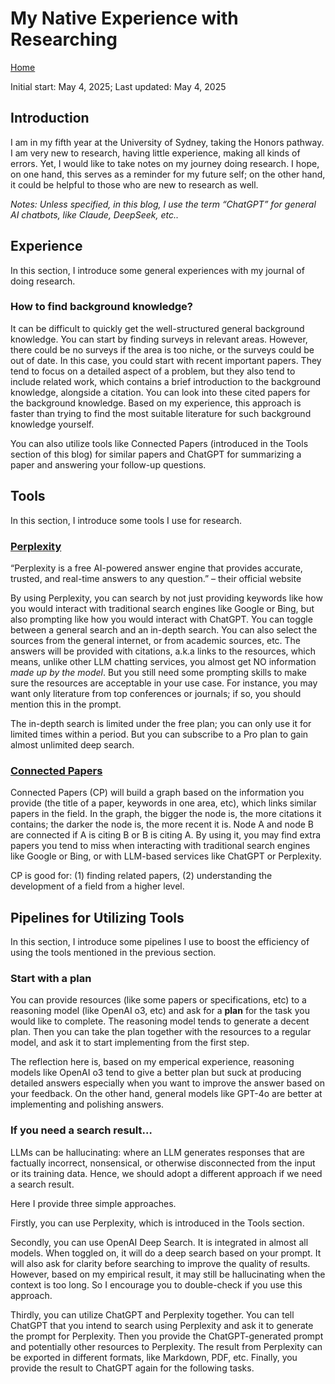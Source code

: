 # My Native Experience with Researching

[Home](../../index.html)

Initial start: May 4, 2025; Last updated: May 4, 2025

## Introduction

I am in my fifth year at the University of Sydney, taking the Honors pathway. I am very new to research, having little experience, making all kinds of errors. Yet, I would like to take notes on my journey doing research. I hope, on one hand, this serves as a reminder for my future self; on the other hand, it could be helpful to those who are new to research as well.

_Notes: Unless specified, in this blog, I use the term “ChatGPT” for general AI chatbots, like Claude, DeepSeek, etc.._

## Experience

In this section, I introduce some general experiences with my journal of doing research.

### How to find background knowledge?

It can be difficult to quickly get the well-structured general background knowledge. You can start by finding surveys in relevant areas. However, there could be no surveys if the area is too niche, or the surveys could be out of date. In this case, you could start with recent important papers. They tend to focus on a detailed aspect of a problem, but they also tend to include related work, which contains a brief introduction to the background knowledge, alongside a citation. You can look into these cited papers for the background knowledge. Based on my experience, this approach is faster than trying to find the most suitable literature for such background knowledge yourself.

You can also utilize tools like Connected Papers (introduced in the Tools section of this blog) for similar papers and ChatGPT for summarizing a paper and answering your follow-up questions.

## Tools

In this section, I introduce some tools I use for research.

### [Perplexity](https://www.perplexity.ai/)

“Perplexity is a free AI-powered answer engine that provides accurate, trusted, and real-time answers to any question.” – their official website

By using Perplexity, you can search by not just providing keywords like how you would interact with traditional search engines like Google or Bing, but also prompting like how you would interact with ChatGPT. You can toggle between a general search and an in-depth search. You can also select the sources from the general internet, or from academic sources, etc. The answers will be provided with citations, a.k.a links to the resources, which means, unlike other LLM chatting services, you almost get NO information _made up by the model_. But you still need some prompting skills to make sure the resources are acceptable in your use case. For instance, you may want only literature from top conferences or journals; if so, you should mention this in the prompt.

The in-depth search is limited under the free plan; you can only use it for limited times within a period. But you can subscribe to a Pro plan to gain almost unlimited deep search.

### [Connected Papers](https://www.connectedpapers.com/)

Connected Papers (CP) will build a graph based on the information you provide (the title of a paper, keywords in one area, etc), which links similar papers in the field. In the graph, the bigger the node is, the more citations it contains; the darker the node is, the more recent it is. Node A and node B are connected if A is citing B or B is citing A. By using it, you may find extra papers you tend to miss when interacting with traditional search engines like Google or Bing, or with LLM-based services like ChatGPT or Perplexity.

CP is good for: (1) finding related papers, (2) understanding the development of a field from a higher level.

## Pipelines for Utilizing Tools

In this section, I introduce some pipelines I use to boost the efficiency of using the tools mentioned in the previous section.

### Start with a plan

You can provide resources (like some papers or specifications, etc) to a reasoning model (like OpenAI o3, etc) and ask for a **plan** for the task you would like to complete. The reasoning model tends to generate a decent plan. Then you can take the plan together with the resources to a regular model, and ask it to start implementing from the first step.

The reflection here is, based on my emperical experience, reasoning models like OpenAI o3 tend to give a better plan but suck at producing detailed answers especially when you want to improve the answer based on your feedback. On the other hand, general models like GPT-4o are better at implementing and polishing answers.

### If you need a search result…

LLMs can be hallucinating: where an LLM generates responses that are factually incorrect, nonsensical, or otherwise disconnected from the input or its training data. Hence, we should adopt a different approach if we need a search result.

Here I provide three simple approaches.

Firstly, you can use Perplexity, which is introduced in the Tools section.

Secondly, you can use OpenAI Deep Search. It is integrated in almost all models. When toggled on, it will do a deep search based on your prompt. It will also ask for clarity before searching to improve the quality of results. However, based on my empirical result, it may still be hallucinating when the context is too long. So I encourage you to double-check if you use this approach.

Thirdly, you can utilize ChatGPT and Perplexity together. You can tell ChatGPT that you intend to search using Perplexity and ask it to generate the prompt for Perplexity. Then you provide the ChatGPT-generated prompt and potentially other resources to Perplexity. The result from Perplexity can be exported in different formats, like Markdown, PDF, etc. Finally, you provide the result to ChatGPT again for the following tasks.

